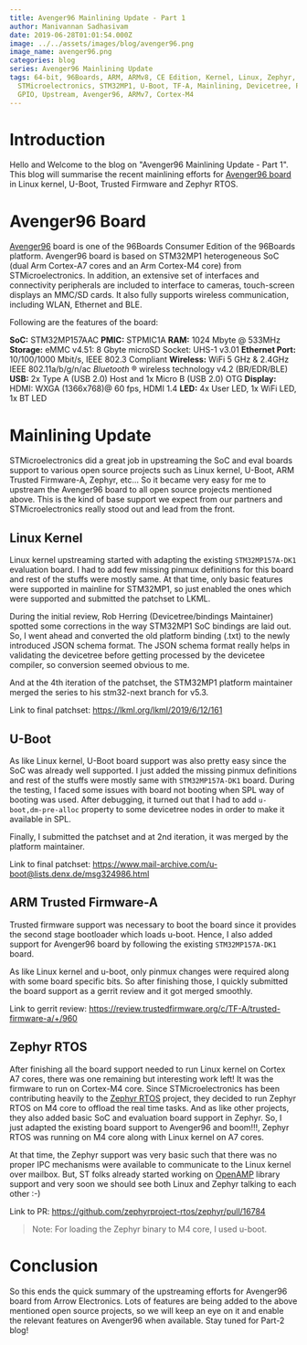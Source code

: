 ```yaml
---
title: Avenger96 Mainlining Update - Part 1
author: Manivannan Sadhasivam
date: 2019-06-28T01:01:54.000Z
image: ../../assets/images/blog/avenger96.png
image_name: avenger96.png
categories: blog
series: Avenger96 Mainlining Update
tags: 64-bit, 96Boards, ARM, ARMv8, CE Edition, Kernel, Linux, Zephyr,
  STMicroelectronics, STM32MP1, U-Boot, TF-A, Mainlining, Devicetree, Pinctrl,
  GPIO, Upstream, Avenger96, ARMv7, Cortex-M4
---
```


# Introduction

Hello and Welcome to the blog on "Avenger96 Mainlining Update - Part 1". This
blog will summarise the recent mainlining efforts for [Avenger96 board](https://www.96boards.org/product/avenger96/) in Linux kernel, U-Boot, Trusted Firmware and
Zephyr RTOS.

# Avenger96 Board

[Avenger96](https://www.96boards.org/product/avenger96/) board is one of the
96Boards Consumer Edition of the 96Boards platform. Avenger96 board is based
on STM32MP1 heterogeneous SoC (dual Arm Cortex-A7 cores and an Arm Cortex-M4
core) from STMicroelectronics. In addition, an extensive set of interfaces and
connectivity peripherals are included to interface to cameras, touch-screen
displays an MMC/SD cards. It also fully supports wireless communication,
including WLAN, Ethernet and BLE.

Following are the features of the board:

**SoC:** STM32MP157AAC
**PMIC:** STPMIC1A
**RAM:** 1024 Mbyte @ 533MHz
**Storage:** eMMC v4.51: 8 Gbyte
         microSD Socket: UHS-1 v3.01
**Ethernet Port:** 10/100/1000 Mbit/s, IEEE 802.3 Compliant
**Wireless:** WiFi 5 GHz & 2.4GHz IEEE 802.11a/b/g/n/ac _Bluetooth_ ® wireless technology v4.2 (BR/EDR/BLE)
**USB:** 2x Type A (USB 2.0) Host and 1x Micro B (USB 2.0) OTG
**Display:** HDMI: WXGA (1366x768)@ 60 fps, HDMI 1.4
**LED:** 4x User LED, 1x WiFi LED, 1x BT LED

# Mainlining Update

STMicroelectronics did a great job in upstreaming the SoC and eval boards
support to various open source projects such as Linux kernel, U-Boot, ARM Trusted
Firmware-A, Zephyr, etc... So it became very easy for me to upstream the
Avenger96 board to all open source projects mentioned above. This is the
kind of base support we expect from our partners and STMicroelectronics really
stood out and lead from the front.

## Linux Kernel

Linux kernel upstreaming started with adapting the existing `STM32MP157A-DK1`
evaluation board. I had to add few missing pinmux definitions for this board
and rest of the stuffs were mostly same. At that time, only basic features were
supported in mainline for STM32MP1, so just enabled the ones which were
supported and submitted the patchset to LKML.

During the initial review, Rob Herring (Devicetree/bindings Maintainer) spotted
some corrections in the way STM32MP1 SoC bindings are laid out. So, I went ahead
and converted the old platform binding (.txt) to the newly introduced JSON schema
format. The JSON schema format really helps in validating the devicetree before
getting processed by the devicetee compiler, so conversion seemed obvious to me.

And at the 4th iteration of the patchset, the STM32MP1 platform maintainer
merged the series to his stm32-next branch for v5.3.

Link to final patchset: https://lkml.org/lkml/2019/6/12/161

## U-Boot

As like Linux kernel, U-Boot board support was also pretty easy since the SoC
was already well supported. I just added the missing pinmux definitions and
rest of the stuffs were mostly same with `STM32MP157A-DK1` board. During the
testing, I faced some issues with board not booting when SPL way of booting
was used. After debugging, it turned out that I had to add `u-boot,dm-pre-alloc`
property to some devicetree nodes in order to make it available in SPL.

Finally, I submitted the patchset and at 2nd iteration, it was merged by the
platform maintainer.

Link to final patchset: https://www.mail-archive.com/u-boot@lists.denx.de/msg324986.html

## ARM Trusted Firmware-A

Trusted firmware support was necessary to boot the board since it provides
the second stage bootloader which loads u-boot. Hence, I also added
support for Avenger96 board by following the existing `STM32MP157A-DK1` board.

As like Linux kernel and u-boot, only pinmux changes were required along with
some board specific bits. So after finishing those, I quickly submitted the
board support as a gerrit review and it got merged smoothly.

Link to gerrit review: https://review.trustedfirmware.org/c/TF-A/trusted-firmware-a/+/960

## Zephyr RTOS

After finishing all the board support needed to run Linux kernel on Cortex A7
cores, there was one remaining but interesting work left! It was the firmware
to run on Cortex-M4 core. Since STMicroelectronics has been contributing
heavily to the [Zephyr RTOS](https://github.com/zephyrproject-rtos/zephyr)
project, they decided to run Zephyr RTOS on M4 core to offload the real time
tasks. And as like other projects, they also added basic SoC and evaluation
board support in Zephyr. So, I just adapted the existing board support to
Avenger96 and boom!!!, Zephyr RTOS was running on M4 core along with Linux
kernel on A7 cores.

At that time, the Zephyr support was very basic such that there was no proper
IPC mechanisms were available to communicate to the Linux kernel over mailbox. But,
ST folks already started working on [OpenAMP](https://github.com/OpenAMP/open-amp)
library support and very soon we should see both Linux and Zephyr talking to
each other :-)

Link to PR: https://github.com/zephyrproject-rtos/zephyr/pull/16784

> Note: For loading the Zephyr binary to M4 core, I used u-boot.

# Conclusion

So this ends the quick summary of the upstreaming efforts for Avenger96
board from Arrow Electronics. Lots of features are being added to the above
mentioned open source projects, so we will keep an eye on it and enable the
relevant features on Avenger96 when available. Stay tuned for Part-2 blog!
